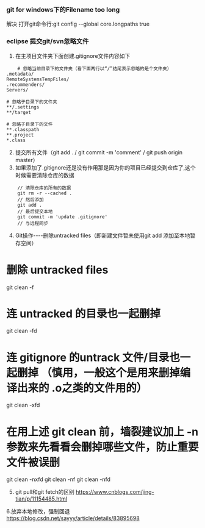 ### git for windows下的Filename too long
解决
打开git命令行:git config --global core.longpaths true

### eclipse 提交git/svn忽略文件
1. 在主项目文件夹下面创建.gitignore文件内容如下
```language
	# 忽略当前目录下的文件夹（看下面两行以“/”结尾表示忽略的是个文件夹）
.metadata/
RemoteSystemsTempFiles/
.recommenders/
Servers/

# 忽略子目录下的文件夹
**/.settings
**/target

# 忽略子目录下的文件
**.classpath
**.project
*.class

```
2. 提交所有文件（git add . / git commit -m 'comment' / git push origin master）
3. 如果添加了.gitignore还是没有作用那是因为你的项目已经提交到仓库了,这个时候需要清除仓库的数据
```language
	// 清除仓库的所有的数据
	git rm -r --cached .
	// 然后添加
	git add .
	// 最后提交本地
	git commit -m 'update .gitignore'
	// 与远程同步
```

4. Git操作----删除untracked files（即新建文件暂未使用git add 添加至本地暂存空间）
# 删除 untracked files
git clean -f
 
# 连 untracked 的目录也一起删掉
git clean -fd
 
# 连 gitignore 的untrack 文件/目录也一起删掉 （慎用，一般这个是用来删掉编译出来的 .o之类的文件用的）
git clean -xfd
 
# 在用上述 git clean 前，墙裂建议加上 -n 参数来先看看会删掉哪些文件，防止重要文件被误删
git clean -nxfd
git clean -nf
git clean -nfd

5. git pull和git fetch的区别
https://www.cnblogs.com/jing-tian/p/11154485.html

6.放弃本地修改，强制回退
https://blog.csdn.net/sayyy/article/details/83895698